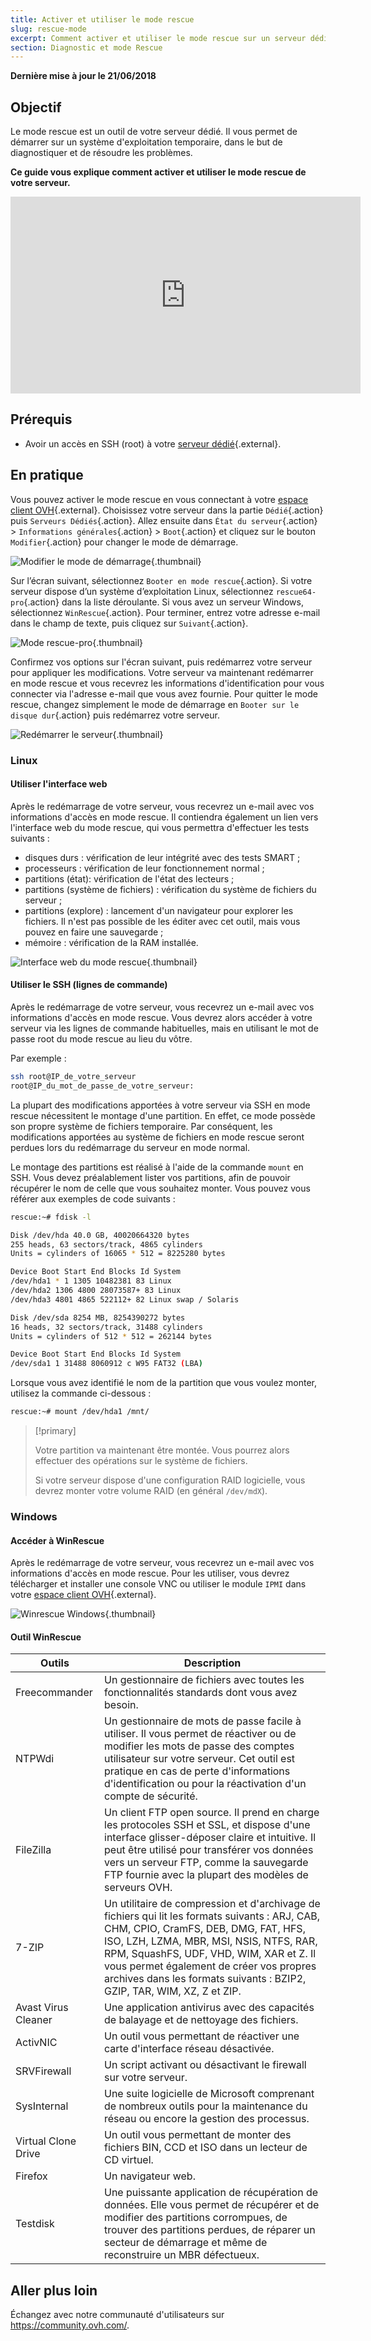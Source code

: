 ```yaml
---
title: Activer et utiliser le mode rescue
slug: rescue-mode
excerpt: Comment activer et utiliser le mode rescue sur un serveur dédié
section: Diagnostic et mode Rescue
---
```


**Dernière mise à jour le 21/06/2018**

## Objectif

Le mode rescue est un outil de votre serveur dédié. Il vous permet de démarrer sur un système d'exploitation temporaire, dans le but de diagnostiquer et de résoudre les problèmes.

**Ce guide vous explique comment activer et utiliser le mode rescue de votre serveur.**

<iframe width="560" height="315" src="https://www.youtube.com/embed/nvlAbXNM8Bk?rel=0" frameborder="0" allow="autoplay; encrypted-media" allowfullscreen></iframe>

## Prérequis

- Avoir un accès en SSH (root) à votre [serveur dédié](https://www.ovh.com/ca/fr/serveurs_dedies/){.external}.


## En pratique

Vous pouvez activer le mode rescue en vous connectant à votre [espace client OVH](https://ca.ovh.com/auth/?action=gotomanager/){.external}. Choisissez votre serveur dans la partie `Dédié`{.action} puis `Serveurs Dédiés`{.action}. Allez ensuite dans `État du serveur`{.action} > `Informations générales`{.action} > `Boot`{.action} et cliquez sur le bouton `Modifier`{.action} pour changer le mode de démarrage.

![Modifier le mode de démarrage](images/rescue-mode-01.png){.thumbnail}

Sur l’écran suivant, sélectionnez `Booter en mode rescue`{.action}. Si votre serveur dispose d’un système d’exploitation Linux, sélectionnez `rescue64-pro`{.action} dans la liste déroulante. Si vous avez un serveur Windows, sélectionnez `WinRescue`{.action}. Pour terminer, entrez votre adresse e-mail dans le champ de texte, puis cliquez sur `Suivant`{.action}.

![Mode rescue-pro](images/rescue-mode-03.png){.thumbnail}

Confirmez vos options sur l'écran suivant, puis redémarrez votre serveur pour appliquer les modifications. Votre serveur va maintenant redémarrer en mode rescue et vous recevrez les informations d'identification pour vous connecter via l'adresse e-mail que vous avez fournie. Pour quitter le mode rescue, changez simplement le mode de démarrage en `Booter sur le disque dur`{.action} puis redémarrez votre serveur.

![Redémarrer le serveur](images/rescue-mode-02.png){.thumbnail}


### Linux

#### Utiliser l'interface web

Après le redémarrage de votre serveur, vous recevrez un e-mail avec vos informations d'accès en mode rescue. Il contiendra également un lien vers l'interface web du mode rescue, qui vous permettra d'effectuer les tests suivants :

- disques durs : vérification de leur intégrité avec des tests SMART ;
- processeurs : vérification de leur fonctionnement normal ;
- partitions (état): vérification de l'état des lecteurs ;
- partitions (système de fichiers) : vérification du système de fichiers du serveur ;
- partitions (explore) : lancement d'un navigateur pour explorer les fichiers. Il n'est pas possible de les éditer avec cet outil, mais vous pouvez en faire une sauvegarde ;
- mémoire : vérification de la RAM installée.

![Interface web du mode rescue](images/rescue-mode-04.png){.thumbnail}

#### Utiliser le SSH (lignes de commande)

Après le redémarrage de votre serveur, vous recevrez un e-mail avec vos informations d'accès en mode rescue. Vous devrez alors accéder à votre serveur via les lignes de commande habituelles, mais en utilisant le mot de passe root du mode rescue au lieu du vôtre.

Par exemple :

```sh
ssh root@IP_de_votre_serveur
root@IP_du_mot_de_passe_de_votre_serveur:
```

La plupart des modifications apportées à votre serveur via SSH en mode rescue nécessitent le montage d'une partition. En effet, ce mode possède son propre système de fichiers temporaire. Par conséquent, les modifications apportées au système de fichiers en mode rescue seront perdues lors du redémarrage du serveur en mode normal.

Le montage des partitions est réalisé à l'aide de la commande `mount` en SSH. Vous devez préalablement lister vos partitions, afin de pouvoir récupérer le nom de celle que vous souhaitez monter. Vous pouvez vous référer aux exemples de code suivants :

```sh
rescue:~# fdisk -l

Disk /dev/hda 40.0 GB, 40020664320 bytes
255 heads, 63 sectors/track, 4865 cylinders
Units = cylinders of 16065 * 512 = 8225280 bytes

Device Boot Start End Blocks Id System
/dev/hda1 * 1 1305 10482381 83 Linux
/dev/hda2 1306 4800 28073587+ 83 Linux
/dev/hda3 4801 4865 522112+ 82 Linux swap / Solaris

Disk /dev/sda 8254 MB, 8254390272 bytes
16 heads, 32 sectors/track, 31488 cylinders
Units = cylinders of 512 * 512 = 262144 bytes

Device Boot Start End Blocks Id System
/dev/sda1 1 31488 8060912 c W95 FAT32 (LBA)
```

Lorsque vous avez identifié le nom de la partition que vous voulez monter, utilisez la commande ci-dessous :

```sh
rescue:~# mount /dev/hda1 /mnt/
```

> [!primary]
>
> Votre partition va maintenant être montée. Vous pourrez alors effectuer des opérations sur le système de fichiers.
> 
> Si votre serveur dispose d'une configuration RAID logicielle, vous devrez monter votre volume RAID (en général `/dev/mdX`).
>


### Windows

#### Accéder à WinRescue

Après le redémarrage de votre serveur, vous recevrez un e-mail avec vos informations d'accès en mode rescue. Pour les utiliser, vous devrez télécharger et installer une console VNC ou utiliser le module `IPMI` dans votre [espace client OVH](https://ca.ovh.com/auth/?action=gotomanager/){.external}.

![Winrescue Windows](images/rescue-mode-06.png){.thumbnail}

#### Outil WinRescue

|Outils|Description|
|---|---|
|Freecommander|Un gestionnaire de fichiers avec toutes les fonctionnalités standards dont vous avez besoin.|
|NTPWdi|Un gestionnaire de mots de passe facile à utiliser. Il vous permet de réactiver ou de modifier les mots de passe des comptes utilisateur sur votre serveur. Cet outil est pratique en cas de perte d'informations d'identification ou pour la réactivation d'un compte de sécurité.|
|FileZilla|Un client FTP open source. Il prend en charge les protocoles SSH et SSL, et dispose d'une interface glisser-déposer claire et intuitive. Il peut être utilisé pour transférer vos données vers un serveur FTP, comme la sauvegarde FTP fournie avec la plupart des modèles de serveurs OVH.|
|7-ZIP|Un utilitaire de compression et d'archivage de fichiers qui lit les formats suivants : ARJ, CAB, CHM, CPIO, CramFS, DEB, DMG, FAT, HFS, ISO, LZH, LZMA, MBR, MSI, NSIS, NTFS, RAR, RPM, SquashFS, UDF, VHD, WIM, XAR et Z. Il vous permet également de créer vos propres archives dans les formats suivants : BZIP2, GZIP, TAR, WIM, XZ, Z et ZIP.|
|Avast Virus Cleaner|Une application antivirus avec des capacités de balayage et de nettoyage des fichiers.|
|ActivNIC|Un outil vous permettant de réactiver une carte d'interface réseau désactivée.|
|SRVFirewall|Un script activant ou désactivant le firewall sur votre serveur.|
|SysInternal|Une suite logicielle de Microsoft comprenant de nombreux outils pour la maintenance du réseau ou encore la gestion des processus.|
|Virtual Clone Drive|Un outil vous permettant de monter des fichiers BIN, CCD et ISO dans un lecteur de CD virtuel.|
|Firefox|Un navigateur web.|
|Testdisk|Une puissante application de récupération de données. Elle vous permet de récupérer et de modifier des partitions corrompues, de trouver des partitions perdues, de réparer un secteur de démarrage et même de reconstruire un MBR défectueux.|

## Aller plus loin

Échangez avec notre communauté d'utilisateurs sur <https://community.ovh.com/>.